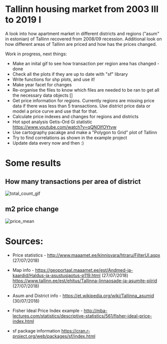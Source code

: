 # Tallinn housing market from 2003 III to 2019 I

A look into how apartment market in different districts and regions ("asum" in estonian) of Tallinn recovered from 2008/09 recession. Additional look on how different areas of Tallinn are priced and how has the prices changed.

Work in progress, next things:
- Make an inital gif to see how transaction per region area has changed - done
- Check all the plots if they are up to date with "sf" library
- Write functions for shp plots, and use it!
- Make year facet for changes
- Re-organise the files to know which files are needed to be ran to get all the necessary data objects []
- Get price information for regions. Currently regions are missing price data if there was less than 5 transactions. Use district price data or model a price curve and use that for that.
- Calculate price indexes and changes for regions and districts
- Hot spot analysis Getis-Ord Gi statistic https://www.youtube.com/watch?v=qQNOlfOYtyw
- Use cartography pacakge and make a "Polygon to Grid" plot of Tallinn
- Try to find correlations as shown in the example project
- Update data every now and then :)

# Some results
## How many transactions per area of district
![total_count_gif](https://github.com/snailwellington/price_stat/blob/master/output/transaction_p_ha.gif)

## m2 price change
![price_mean](https://github.com/snailwellington/price_stat/blob/master/output/tallinn_price_mean.jpg)

# Sources:
- Price statistics - http://www.maaamet.ee/kinnisvara/htraru/FilterUI.aspx (27/07/2018)
- Map info - https://geoportaal.maaamet.ee/est/Andmed-ja-kaardid/Haldus-ja-asustusjaotus-p119.html (27/07/2018)
			https://www.tallinn.ee/est/ehitus/Tallinna-linnaosade-ja-asumite-piirid (27/07/2018)
- Asum and District info - https://et.wikipedia.org/wiki/Tallinna_asumid (30/07/2018)
- Fisher Ideal Price Index example - http://mba-lectures.com/statistics/descriptive-statistics/561/fisher-ideal-price-index.html


- sf package information https://cran.r-project.org/web/packages/sf/index.html
